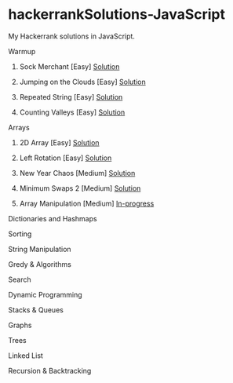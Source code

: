 # hackerrankSolutions-JavaScript
My Hackerrank solutions in JavaScript. 

Warmup

1. Sock Merchant [Easy]                                                              [Solution](https://github.com/marlona/hackerrankSolutions-JavaScript/blob/master/Warmup/sockmerchant.js)

2. Jumping on the Clouds [Easy]                                                              [Solution](https://github.com/marlona/hackerrankSolutions-JavaScript/blob/master/Warmup/clouds.js)

3. Repeated String [Easy]                                                              [Solution](https://github.com/marlona/hackerrankSolutions-JavaScript/blob/master/Warmup/repeatedString.js)

4. Counting Valleys [Easy]                                                              [Solution](https://github.com/marlona/hackerrankSolutions-JavaScript/blob/master/Warmup/countingValleys.js)



Arrays

1. 2D Array [Easy]                                                              [Solution](https://github.com/marlona/hackerrankSolutions-JavaScript/blob/master/array/2dArray.js)

2. Left Rotation [Easy]                                                              [Solution](https://github.com/marlona/hackerrankSolutions-JavaScript/blob/master/array/leftArray.js)

3. New Year Chaos [Medium]                                                              [Solution](https://github.com/marlona/hackerrankSolutions-JavaScript/blob/master/array/newYearChaos.js)

4. Minimum Swaps 2 [Medium]                                                              [Solution](https://github.com/marlona/hackerrankSolutions-JavaScript/blob/master/array/minSwap2.js)

5. Array Manipulation [Medium]                                                              [In-progress](https://github.com/marlona/hackerrankSolutions-JavaScript/blob/master/array/arrayManipulation.js)




Dictionaries and Hashmaps


Sorting


String Manipulation


Gredy & Algorithms


Search


Dynamic Programming


Stacks & Queues


Graphs


Trees


Linked List


Recursion & Backtracking